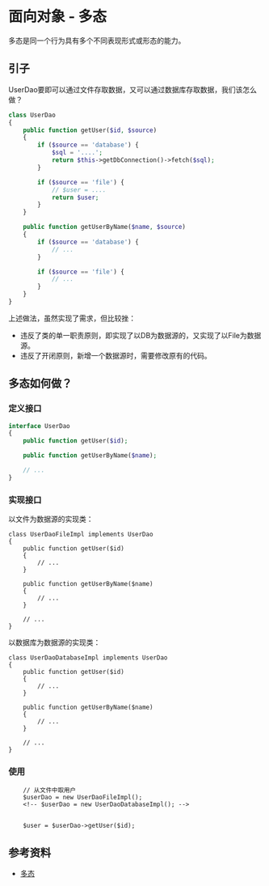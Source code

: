 # 面向对象 - 多态

多态是同一个行为具有多个不同表现形式或形态的能力。

## 引子

UserDao要即可以通过文件存取数据，又可以通过数据库存取数据，我们该怎么做？

```php
class UserDao
{
    public function getUser($id, $source)
    {
        if ($source == 'database') {
            $sql = '....';
            return $this->getDbConnection()->fetch($sql);
        }

        if ($source == 'file') {
            // $user = ....
            return $user;
        }
    }

    public function getUserByName($name, $source)
    {
        if ($source == 'database') {
            // ...
        }

        if ($source == 'file') {
            // ...
        }
    }
}
```
上述做法，虽然实现了需求，但比较挫：

  * 违反了类的单一职责原则，即实现了以DB为数据源的，又实现了以File为数据源。
  * 违反了开闭原则，新增一个数据源时，需要修改原有的代码。

## 多态如何做？

### 定义接口

```php
interface UserDao
{
    public function getUser($id);

    public function getUserByName($name);

    // ...
}
```

### 实现接口

以文件为数据源的实现类：
```
class UserDaoFileImpl implements UserDao
{
    public function getUser($id)
    {
        // ...
    }

    public function getUserByName($name)
    {
        // ...
    }

    // ...
}
```

以数据库为数据源的实现类：
```
class UserDaoDatabaseImpl implements UserDao
{
    public function getUser($id)
    {
        // ...
    }

    public function getUserByName($name)
    {
        // ...
    }

    // ...
}
```

### 使用

```
    // 从文件中取用户
    $userDao = new UserDaoFileImpl();
    <!-- $userDao = new UserDaoDatabaseImpl(); -->
    
    
    $user = $userDao->getUser($id);

```

## 参考资料

  * [多态](https://zh.wikipedia.org/wiki/%E5%A4%9A%E5%9E%8B_(%E8%AE%A1%E7%AE%97%E6%9C%BA%E7%A7%91%E5%AD%A6))